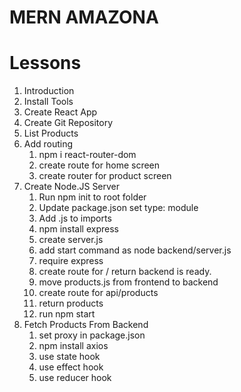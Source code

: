# MERN AMAZONA

# Lessons

1. Introduction
2. Install Tools
3. Create React App
4. Create Git Repository
5. List Products
6. Add routing
   1. npm i react-router-dom
   2. create route for home screen
   3. create router for product screen
7. Create Node.JS Server
   1. Run npm init to root folder
   2. Update package.json set type: module
   3. Add .js to imports
   4. npm install express
   5. create server.js
   6. add start command as node backend/server.js
   7. require express
   8. create route for / return backend is ready.
   9. move products.js from frontend to backend
   10. create route for api/products
   11. return products
   12. run npm start
8. Fetch Products From Backend
   1. set proxy in package.json
   2. npm install axios
   3. use state hook
   4. use effect hook
   5. use reducer hook
